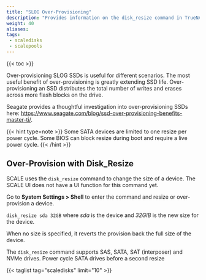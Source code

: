 ```yaml
---
title: "SLOG Over-Provisioning"
description: "Provides information on the disk_resize command in TrueNAS SCALE."
weight: 40
aliases: 
tags:
 - scaledisks
 - scalepools
---
```


{{< toc >}}

Over-provisioning SLOG SSDs is useful for different scenarios.
The most useful benefit of over-provisioning is greatly extending SSD life.
Over-provisioning an SSD distributes the total number of writes and erases across more flash blocks on the drive. 

Seagate provides a thoughtful investigation into over-provisioning SSDs here:
https://www.seagate.com/blog/ssd-over-provisioning-benefits-master-ti/.

{{< hint type=note >}}
Some SATA devices are limited to one resize per power cycle.
Some BIOS can block resize during boot and require a live power cycle.
{{< /hint >}}

## Over-Provision with Disk_Resize

SCALE uses the `disk_resize` command to change the size of a device. The SCALE UI does not have a UI function for this command yet.

Go to **System Settings > Shell** to enter the command and resize or over-provision a device.

`disk_resize sda 32GB` where *sda* is the device and *32GIB* is the new size for the device.

When no size is specified, it reverts the provision back the full size of the device.

The `disk_resize` command supports SAS, SATA, SAT (interposer) and NVMe drives. Power cycle SATA drives before a second resize

{{< taglist tag="scaledisks" limit="10" >}}
